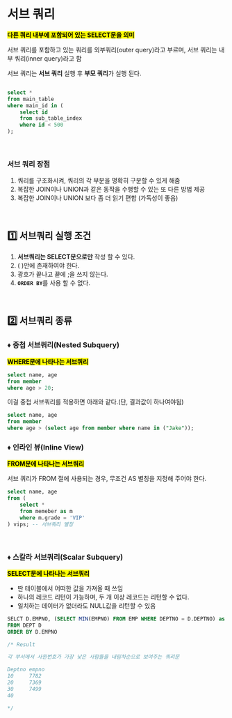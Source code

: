 # 서브 쿼리
<mark>**다른 쿼리 내부에 포함되어 있는 SELECT문을 의미**</mark>

서브 쿼리를 포함하고 있는 쿼리를 외부쿼리(outer query)라고 부르며, 서브 쿼리는 내부 쿼리(inner query)라고 함

서브 쿼리는 **서브 쿼리** 실행 후 **부모 쿼리**가 실행 된다.

```sql

select *
from main_table
where main_id in (
    select id
    from sub_table_index
    where id < 500
);

```

</br>

### 서브 쿼리 장점
1. 쿼리를 구조화시켜, 쿼리의 각 부분을 명확히 구분할 수 있게 해줌
2. 복잡한 JOIN이나 UNION과 같은 동작을 수행할 수 있는 또 다른 방법 제공
3. 복잡한 JOIN이나 UNION 보다 좀 더 읽기 편함 (가독성이 좋음)

</br>


## 1️⃣ 서브쿼리 실행 조건
1. **서브쿼리는 SELECT문으로만** 작성 할 수 있다.
2. ( )안에 존재하여야 한다.
3. 광호가 끝나고 끝에 ;을 쓰지 않는다.
4. <code>**ORDER BY**</code>를 사용 할 수 없다.

</br>

## 2️⃣ 서브쿼리 종류

### ♦️ 중첩 서브쿼리(Nested Subquery)
<mark>**WHERE문에 나타나는 서브쿼리**</mark>

```sql
select name, age 
from member
where age > 20;
```
이걸 중첩 서브쿼리를 적용하면 아래와 같다.(단, 결과값이 하나여야됨)

```sql
select name, age
from member
where age > (select age from member where name in ("Jake"));

```

### ♦️ 인라인 뷰(Inline View)
<mark>**FROM문에 나타나는 서브쿼리**</mark></br>

서브 쿼리가 FROM 절에 사용되는 경우, 무조건 AS 별칭을 지정해 주어야 한다.

```sql
select name, age
from (
    select *
    from memeber as m 
    where m.grade = 'VIP' 
) vips; -- 서브쿼리 별칭 

```

</br>

### ♦️ 스칼라 서브쿼리(Scalar Subquery)
<mark>**SELECT문에 나타나는 서브쿼리**</mark>

- 딴 테이블에서 어떠한 값을 가져올 때 쓰임
- 하나의 레코드 리턴이 가능하며, 두 개 이상 레코드는 리턴할 수 없다.
- 일치하는 데이터가 없더라도 NULL값을 리턴할 수 있음

```sql
SELCT D.EMPNO, (SELECT MIN(EMPNO) FROM EMP WHERE DEPTNO = D.DEPTNO) as EMPNO
FROM DEPT D
ORDER BY D.EMPNO

/* Result

각 부서에서 사원번호가 가장 낮은 사람들을 내림차순으로 보여주는 쿼리문

Deptno empno
10	   7782
20	   7369
30	   7499
40	   

*/

```

</br>

